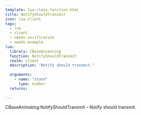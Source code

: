```yaml
---
template: lua-class-function.html
title: NotifyShouldTransmit
icon: lua-client
tags:
  - lua
  - client
  - needs-verification
  - needs-example
lua:
  library: CBaseAnimating
  function: NotifyShouldTransmit
  realm: client
  description: "Notify should transmit."
  
  arguments:
    - name: "state"
      type: number
  returns:
    
---
```


<div class="lua__search__keywords">
CBaseAnimating:NotifyShouldTransmit &#x2013; Notify should transmit.
</div>
